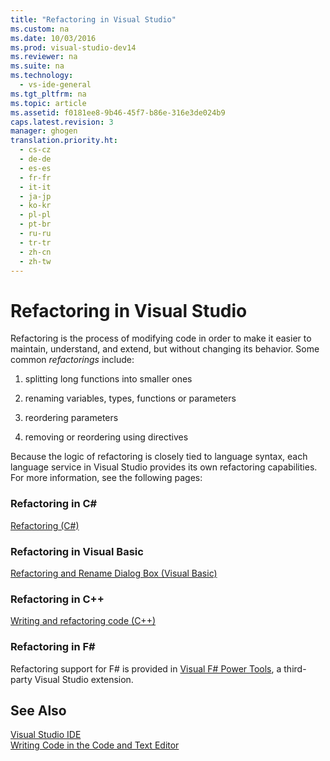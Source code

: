 ```yaml
---
title: "Refactoring in Visual Studio"
ms.custom: na
ms.date: 10/03/2016
ms.prod: visual-studio-dev14
ms.reviewer: na
ms.suite: na
ms.technology: 
  - vs-ide-general
ms.tgt_pltfrm: na
ms.topic: article
ms.assetid: f0181ee8-9b46-45f7-b86e-316e3de024b9
caps.latest.revision: 3
manager: ghogen
translation.priority.ht: 
  - cs-cz
  - de-de
  - es-es
  - fr-fr
  - it-it
  - ja-jp
  - ko-kr
  - pl-pl
  - pt-br
  - ru-ru
  - tr-tr
  - zh-cn
  - zh-tw
---
```

# Refactoring in Visual Studio
Refactoring is the process of modifying code in order to make it easier to maintain, understand, and extend, but without changing its behavior. Some common *refactorings* include:  
  
1.  splitting long functions into smaller ones  
  
2.  renaming variables, types, functions or parameters  
  
3.  reordering parameters  
  
4.  removing or reordering using directives  
  
 Because the logic of refactoring is closely tied to language syntax, each language service in Visual Studio provides its own refactoring capabilities. For more information, see the following pages:  
  
### Refactoring in C#  
 [Refactoring (C#)](../Topic/Refactoring%20\(C%23\).md)  
  
### Refactoring in Visual Basic  
 [Refactoring and Rename Dialog Box (Visual Basic)](../Topic/Refactoring%20and%20Rename%20Dialog%20Box%20\(Visual%20Basic\).md)  
  
### Refactoring in C++  
 [Writing and refactoring code (C++)](../Topic/Writing%20and%20refactoring%20code%20\(C++\).md)  
  
### Refactoring in F#  
 Refactoring support for F# is provided in [Visual F# Power Tools](https://visualstudiogallery.msdn.microsoft.com/136b942e-9f2c-4c0b-8bac-86d774189cff), a third-party Visual Studio extension.  
  
## See Also  
 [Visual Studio IDE](../VS_IDE/Visual-Studio-IDE.md)   
 [Writing Code in the Code and Text Editor](../VS_IDE/Writing-Code-in-the-Code-and-Text-Editor.md)